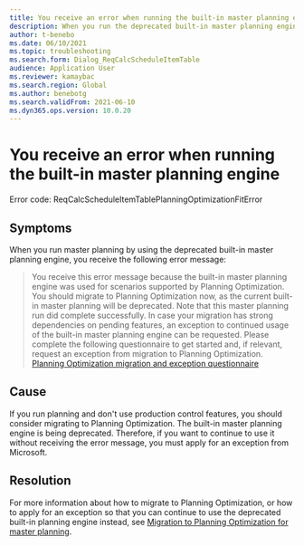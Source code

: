 ```yaml
---
title: You receive an error when running the built-in master planning engine
description: When you run the deprecated built-in master planning engine, you receive an error message.
author: t-benebo
ms.date: 06/10/2021
ms.topic: troubleshooting
ms.search.form: Dialog_ReqCalcScheduleItemTable
audience: Application User
ms.reviewer: kamaybac
ms.search.region: Global
ms.author: benebotg
ms.search.validFrom: 2021-06-10
ms.dyn365.ops.version: 10.0.20
---
```


# You receive an error when running the built-in master planning engine

Error code: ReqCalcScheduleItemTablePlanningOptimizationFitError

## Symptoms

When you run master planning by using the deprecated built-in master planning engine, you receive the following error message:

> You receive this error message because the built-in master planning engine was used for scenarios supported by Planning Optimization. You should migrate to Planning Optimization now, as the current built-in master planning will be deprecated. Note that this master planning run did complete successfully. In case your migration has strong dependencies on pending features, an exception to continued usage of the built-in master planning engine can be requested. Please complete the following questionnaire to get started and, if relevant, request an exception from migration to Planning Optimization. [Planning Optimization migration and exception questionnaire](https://go.microsoft.com/fwlink/?linkid=2144962)

## Cause

If you run planning and don't use production control features, you should consider migrating to Planning Optimization. The built-in master planning engine is being deprecated. Therefore, if you want to continue to use it without receiving the error message, you must apply for an exception from Microsoft.

## Resolution

For more information about how to migrate to Planning Optimization, or how to apply for an exception so that you can continue to use the deprecated built-in planning engine instead, see [Migration to Planning Optimization for master planning](/dynamics365/supply-chain/master-planning/new-master-planning-engine).
